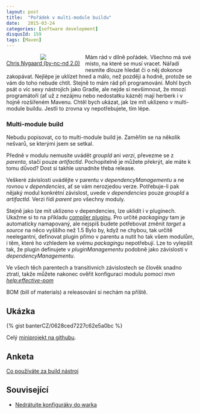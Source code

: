 ```yaml
---
layout: post
title:  "Pořádek v multi-module buildu"
date:   2015-03-24
categories: [software development]
disqusId: 159
tags: [Maven]
---
```

<div style="float: left; margin: 0 1em 1em 0; text-align: center;"><a href="https://www.flickr.com/photos/seditiouscanary/1279041211"><img src="https://farm2.staticflickr.com/1156/1279041211_1dbc1e1473_m.jpg" /></a><br/><a href="https://www.flickr.com/photos/seditiouscanary/1279041211">Chris Nygaard (by-nc-nd 2.0)</a></div>Mám rád v dílně pořádek. Všechno má své místo, na které se musí vracet. Nářadí nesmíte dlouze hledat či o něj dokonce zakopávat. Nejlépe je uklízet hned a málo, než později a hodně, protože se vám do toho nebude chtít. Stejně to mám rád při programování. Mohl bych psát o víc sexy nástrojích jako Gradle, ale nejde si nevšimnout, že mnozí programátoři (ať už z nezájmu nebo nedostatku kázně) mají herberk i v hojně rozšířeném Mavenu. Chtěl bych ukázat, jak lze mít uklizeno v multi-module buildu. Jestli to zrovna vy nepotřebujete, tím lépe.
<div style="clear: both"></div>
<!--more-->

<h3 style="clear: both">Multi-module build</h3>
Nebudu popisovat, co to multi-module build je. Zaměřím se na několik nešvarů, se kterými jsem se setkal.

Předně v modulu nemusíte uvádět <em>groupId</em> ani <em>verzi</em>, převezme se z <em>parenta</em>, stačí pouze <em>artifactId</em>. Pochopitelně je můžete překrýt, ale máte k tomu důvod? Dost si takhle usnadníte třeba release.

Veškeré závislosti uvádějte v parentu v <em>dependencyManagementu</em> a ne rovnou v <em>dependencies</em>, ať se vám nerozjedou verze. Potřebuje-li pak nějaký modul konkrétní závislost, uvede v <em>dependencies</em> pouze <em>groupId</em> a <em>artifactId</em>. Verzi řídí <em>parent</em> pro všechny moduly.

Stejně jako lze mít uklizeno v dependencies, lze uklidit i v pluginech. Ukažme si to na příkladu <a href="http://maven.apache.org/plugins/maven-compiler-plugin/">compiler pluginu</a>. Pro určité <em>packagingy</em> tam je automaticky namapovaný, ale nejspíš budete potřebovat změnit <em>target</em> a <em>source</em> na něco vyššího než 1.5 Bylo by, když ne chybou, tak určitě neelegantní, definovat plugin přímo v parentu a nutit ho tak všem modulům, i těm, které ho vzhledem ke svému <em>packagingu</em> nepotřebují. Lze to vylepšit tak, že plugin definujete v <em>pluginManagementu</em> podobně jako závislosti v <em>dependencyManagementu</em>.

Ve všech těch parentech a transitivních závislostech se člověk snadno ztratí, takže můžete nakonec ověřit konfiguraci modulu pomocí <em>mvn <a href="http://maven.apache.org/plugins/maven-help-plugin/effective-pom-mojo.html">help:effective-pom</a></em>

BOM (bill of materials) a releasování si nechám na příště.

Ukázka
------

{% gist banterCZ/0628ced7227c62e5a0bc %}

Celý <a href="https://github.com/banterCZ/multi-module-sample">miniprojekt na githubu</a>.

Anketa
------

<script type="text/javascript" charset="utf-8" src="https://static.polldaddy.com/p/8753707.js"></script>
<noscript><a href="http://polldaddy.com/poll/8753707/">Co používáte za build nástroj</a></noscript>

Související
------

* <a href="/item/99">Nedrátujte konfiguráky do warka</a>
